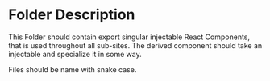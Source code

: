 # Folder Description

This Folder should contain export singular injectable React Components, that is
used throughout all sub-sites. The derived component should take an injectable
and specialize it in some way.

Files should be name with snake case.
